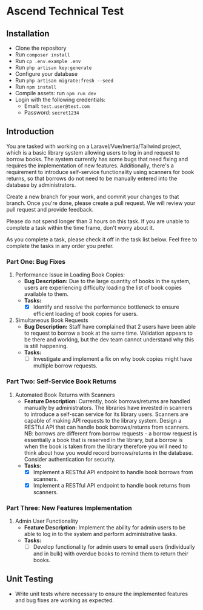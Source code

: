 # Ascend Technical Test

## Installation

- Clone the repository
- Run `composer install`
- Run `cp .env.example .env`
- Run `php artisan key:generate`
- Configure your database
- Run `php artisan migrate:fresh --seed`
- Run `npm install`
- Compile assets: run `npm run dev`
- Login with the following credentials:
  - Email: `test.user@test.com`
  - Password: `secret1234`

## Introduction

You are tasked with working on a Laravel/Vue/Inertia/Tailwind project, which is a basic library system allowing users to
log in and request to borrow books. The system currently has some bugs that need fixing and requires the implementation
of new features. Additionally, there's a requirement to introduce self-service functionality using scanners for book 
returns, so that borrows do not need to be manually entered into the database by administrators.

Create a new branch for your work, and commit your changes to that branch. Once you're done, please create a pull
request. We will review your pull request and provide feedback.

Please do not spend longer than 3 hours on this task. If you are unable to complete a task within the time frame,
don't worry about it.

As you complete a task, please check it off in the task list below. Feel free to complete the tasks in any order you
prefer.

### Part One: Bug Fixes

1. Performance Issue in Loading Book Copies:
   - **Bug Description:** Due to the large quantity of books in the system, users are experiencing difficulty loading the list of book copies available to them.
   - **Tasks:**
     - [x] Identify and resolve the performance bottleneck to ensure efficient loading of book copies for users.

2. Simultaneous Book Requests
   - **Bug Description:** Staff have complained that 2 users have been able to request to borrow a book at the same time. Validation appears to be there and working, but the dev team cannot understand why this is still happening.
   - **Tasks:**
     - [ ] Investigate and implement a fix on why book copies might have multiple borrow requests.

### Part Two: Self-Service Book Returns

1. Automated Book Returns with Scanners 
   - **Feature Description:** Currently, book borrows/returns are handled manually by administrators. The libraries have invested in scanners to introduce a self-scan service for its library users. Scanners are capable of making API requests to the library system. Design a RESTful API that can handle book borrows/returns from scanners. NB: borrows are different from borrow requests - a borrow request is essentially a book that is reserved in the library, but a borrow is when the book is taken from the library therefore you will need to think about how you would record borrows/returns in the database. Consider authentication for security.
   - **Tasks:**
     - [x] Implement a RESTful API endpoint to handle book borrows from scanners.
     - [x] Implement a RESTful API endpoint to handle book returns from scanners.

### Part Three: New Features Implementation

1. Admin User Functionality
   - **Feature Description:** Implement the ability for admin users to be able to log in to the system and perform administrative tasks.
   - **Tasks:**
     - [ ] Develop functionality for admin users to email users (individually and in bulk) with overdue books to remind them to return their books.

## Unit Testing

- Write unit tests where necessary to ensure the implemented features and bug fixes are working as expected.
